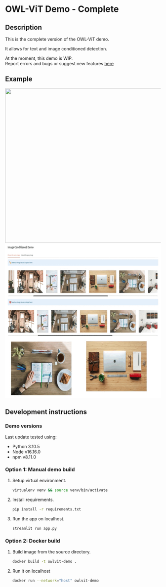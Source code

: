# OWL-ViT Demo - Complete

## Description

This is the complete version of the OWL-ViT demo.

It allows for text and image conditioned detection.

At the moment, this demo is WIP.  \
Report errors and bugs or suggest new features [here](https://docs.google.com/document/d/1jlvOguNI_cfDfYHG6LgDBC-OZqqzaxekXPJC3EmknhQ/edit)

## Example

<img src="assets/text_conditioned.gif"  width="600" height="500">
<img src="assets/image_conditioned.gif"  width="600" height="500">

## Development instructions

### Demo versions

Last update tested using:

* Python 3.10.5
* Node v16.16.0
* npm v8.11.0

### Option 1: Manual demo build

1.  Setup virtual environment.

    ```sh
    virtualenv venv && source venv/bin/activate
    ```

2.  Install requirements.

    ```sh
    pip install -r requirements.txt
    ```

3.  Run the app on localhost.

    ```sh
    streamlit run app.py
    ```


### Option 2: Docker build

1.  Build image from the source directory.

    ```sh
    docker build -t owlvit-demo .
    ```

2.  Run it on localhost

    ```sh
    docker run --network="host" owlvit-demo
    ```
